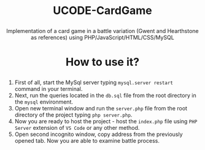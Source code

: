 # <p align=center>UCODE-CardGame</p>
<p align=center>Implementation of a card game in a battle variation (Gwent and Hearthstone as references) using PHP/JavaScript/HTML/CSS/MySQL</p>

<h1> <p align=center>How to use it?</p> </h1>

1. First of all, start the MySql server typing ```mysql.server restart``` command in your terminal.
2. Next, run the queries located in the ```db.sql``` file from the root directory in the ```mysql``` environment.
3. Open new terminal window and run the ```server.php``` file from the root directory of the project typing ```php server.php```.
4. Now you are ready to host the project - host the ```index.php``` file using ```PHP Server``` extension of ```VS Code``` or any other method.
5. Open second incognito window, copy address from the previously opened tab. Now you are able to examine battle process.
